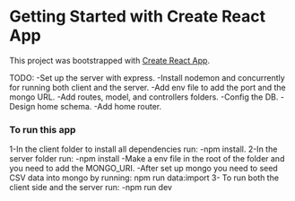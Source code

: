 # Getting Started with Create React App

This project was bootstrapped with [Create React App](https://github.com/facebook/create-react-app).


TODO:
-Set up the server with express.
-Install nodemon and concurrently for running both client and the server.
-Add env file to add the port and the mongo URL.
-Add routes, model, and controllers folders.
-Config the DB.
-Design home schema.
-Add home router.

### To run this app

1-In the client folder to install all dependencies run:
-npm install.
2-In the server folder run:
-npm install
-Make a env file in the root of the folder and you need to add the MONGO_URI.
-After set up mongo you need to seed CSV data into mongo by running:
npm run data:import
3- To run both the client side and the server run:
-npm run dev

